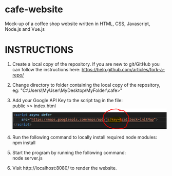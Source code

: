 # cafe-website
Mock-up of a coffee shop website written in HTML, CSS, Javascript, Node.js and Vue.js

# INSTRUCTIONS
1. Create a local copy of the repository. If you are new to git/GitHub you can follow the instructions here:
   https://help.github.com/articles/fork-a-repo/

2. Change directory to folder containing the local copy of the repository, eg:
   "C:\Users\MyUser\MyDesktop\MyFolder\cafe>"

3. Add your Google API Key to the script tag in the file: <br>
    public >> index.html
    ![Insert gKey](gKey.PNG)

3. Run the following command to locally install required node modules:
   npm install
   
4. Start the program by running the following command:<br>
   node server.js
  
5. Visit http://localhost:8080/ to render the website. 

